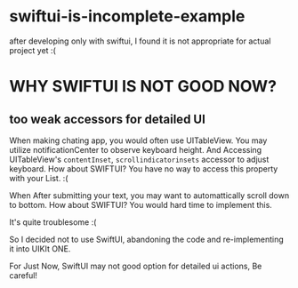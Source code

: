 # swiftui-is-incomplete-example
after developing only with swiftui, I found it is not appropriate for actual project yet :(

# WHY SWIFTUI IS NOT GOOD NOW?

## too weak accessors for detailed UI
When making chating app, you would often use UITableView. You may utilize notificationCenter to observe keyboard height.
And Accessing UITableView's `contentInset`, `scrollindicatorinsets` accessor to adjust keyboard.
How about SWIFTUI? You have no way to access this property with your List. :(

When After submitting your text, you may want to automattically scroll down to bottom. 
How about SWIFTUI? You would hard time to implement this.

It's quite troublesome :(

So I decided not to use SwiftUI, abandoning the code and re-implementing it into UIKIt ONE.

For Just Now, SwiftUI may not good option for detailed ui actions, Be careful!

